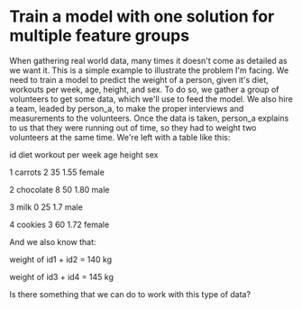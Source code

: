 
# Train a model with one solution for multiple feature groups

When gathering real world data, many times it doesn't come as detailed as we want it. This is a simple example to illustrate the problem I'm facing.
We need to train a model to predict the weight of a person, given it's diet, workouts per week, age, height, and sex. To do so, we gather a group of volunteers to get some data, which we'll use to feed the model. We also hire a team, leaded by person_a, to make the proper interviews and measurements to the volunteers. Once the data is taken, person_a explains to us that they were running out of time, so they had to weight two volunteers at the same time. We're left with a table like this:




id
diet
workout per week
age
height
sex




1
carrots
2
35
1.55
female


2
chocolate
8
50
1.80
male


3
milk
0
25
1.7
male


4
cookies
3
60
1.72
female




And we also know that:

weight of id1 + id2 = 140 kg

weight of id3 + id4 = 145 kg


Is there something that we can do to work with this type of data?

        